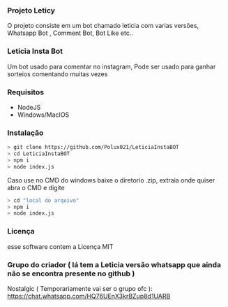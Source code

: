 ### Projeto Leticy

O projeto consiste em um bot chamado leticia com varias versões, Whatsapp Bot , Comment Bot, Bot Like etc..

### Leticia Insta Bot

Um bot usado para comentar no instagram, Pode ser usado para ganhar sorteios comentando muitas vezes


### Requisitos

- NodeJS
- Windows/MacIOS

### Instalação

```bash
> git clone https://github.com/Polux021/LeticiaInstaBOT
> cd LeticiaInstaBOT
> npm i
> node index.js
```

Caso use no CMD do windows baixe o diretorio .zip, extraia onde quiser
abra o CMD e digite

```bash
> cd "local do arquivo"
> npm i
> node index.js
```

### Licença

esse software contem a Licença MIT

### Grupo do criador ( lá tem a Leticia versão whatsapp que ainda não se encontra presente no github )
Nostalgic ( Temporariamente vai ser o grupo ofc ): https://chat.whatsapp.com/HQ76UEnX3krBZup8d1UARB
